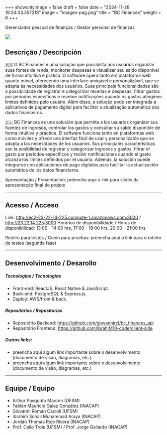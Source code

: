 +++
showonlyimage = false
draft = false
date = "2024-11-28 19:24:03.357218"
image = "imagen-pag.png"
title = "BC Finances"
weight = 6
+++


Gerenciador pessoal de finanças / Gestor personal de finanzas

<!--more-->

![](imagen-principal.png)


## Descrição / Descripción

🇧🇷 O BC Finances é uma solução que possibilita aos usuários organizar suas fontes de renda, monitorar despesas e visualizar seu saldo disponível de forma intuitiva e prática. O software opera tanto em plataforma web quanto móvel, oferecendo uma interface amigável e personalizável, que se adapta às necessidades dos usuários. Suas principais funcionalidades são a possibilidade de registrar e categorizar receitas e despesas, filtrar gastos por períodos específicos e receber notificações quando os gastos atingirem limites definidos pelo usuário. Além disso, a solução pode ser integrada a aplicativos de pagamento digital para facilitar a atualização automática dos dados financeiros.



🇨🇱 BC Finances es una solución que permite a los usuarios organizar sus fuentes de ingresos, controlar los gastos y consultar su saldo disponible de forma intuitiva y práctica. El software funciona tanto en plataformas web como móviles y ofrece una interfaz fácil de usar y personalizable que se adapta a las necesidades de los usuarios. Sus principales características son la posibilidad de registrar y categorizar ingresos y gastos, filtrar el gasto por periodos específicos y recibir notificaciones cuando el gasto alcanza los límites definidos por el usuario. Además, la solución puede integrarse con aplicaciones de pago digitales para facilitar la actualización automática de los datos financieros.


Apresentação / Presentación: preencha aqui o link para slides da apresentação final do projeto

---

## Acesso / Acceso

Link: 
http://ec2-23-22-14-225.compute-1.amazonaws.com:3000 / http://23.22.14.225:3000
Horários de disponibilidade / Horas de disponibilidad: 13:00 - 14:00 hrs, 17:00 - 18:00 hrs, 20:00 - 21:00 hrs

Roteiro para testes / Guión para pruebas: 
preencha aqui o link para o roteiro de testes (segunda fase)


---

## Desenvolvimento / Desarollo

##### Tecnologias / Tecnologías

- Front-end: ReactJS, React Native & JavaScript.
- Back-end: PostgreSQL & Express.js.
- Deploy: AWS/front & back.

##### Repositórios / Repositorios

- Repositório Backend: https://github.com/giovannircl/bc_finances_api
- Repositório Frontend: https://github.com/ibrahiM10-code/client-side

##### Outros links:
- preencha aqui algum link importante sobre o desenvolvimento (documento de visão, diagramas, etc.)
- preencha aqui algum link importante sobre o desenvolvimento (documento de visão, diagramas, etc.)

---

## Equipe / Equipo

- Arthur Pasquoto Marcon (UFSM) 
- Fabián Mauricio Galaz González (INACAP)
- Giovanni Roman Cacioli (UFSM) 
- Ibrahim Sohail Muhammad Araya (INACAP)
- Jordán Thomas Rojo Rivera (INACAP)
- Prof. Celio Trois (UFSM) / Prof. Jorge Gallardo (INACAP)

